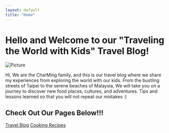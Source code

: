 ```yaml
---
layout: default
title: "Home"
---
```


# Hello and Welcome to our "Traveling the World with Kids" Travel Blog!

<div class="image-container">
  <img src="{{ 'assets/images/beautiful-taiwan-popumon-hehuanshan-east-peak.jpg' | relative_url }}" alt="Picture">
</div>

Hi, We are the CharMing family, and this is our travel blog where we share my experiences from exploring the world with our kids. From the bustling streets of Taipei to the serene beaches of Malaysia, We will take you on a journey to discover new food places, cultures, and adventures. Tips and lessons learned so that you will not repeat our mistakes :)

<h2>Check Out Our Pages Below!!!</h2>

<div class="link-boxes">
  <a href="{{ site.baseurl }}/travel" class="box">Travel Blog</a>
  <a href="{{ site.baseurl }}/recipes" class="box">Cooking Recipes</a>
</div>
